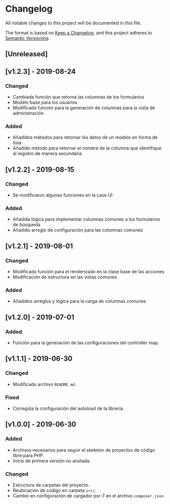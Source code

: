 # Changelog
All notable changes to this project will be documented in this file.

The format is based on [Keep a Changelog](https://keepachangelog.com/en/1.0.0/),
and this project adheres to [Semantic Versioning](https://semver.org/spec/v2.0.0.html).

## [Unreleased]

## [v1.2.3] - 2019-08-24
### Changed
- Cambiada función que retorna las columnas de los formularios
- Modelo base para los usuarios
- Modificada función para la generación de columnas para la vista de administración

### Added
- Añadidos métodos para retornar los datos de un modelo en forma de lista
- Añadido método para retornar el nombre de la columna que identifique al registro de manera secundaria

## [v1.2.2] - 2019-08-15
### Changed
- Se modificaron algunas funciones en la case UI

### Added
- Añadida lógica para implementar columnas comunes a los formularios de búsqueda
- Añadido arreglo de configuración para las columnas comunes

## [v1.2.1] - 2019-08-01
### Changed
- Modificada función para el renderizado en la clase base de las acciones
- Modificación de estructura en las vistas comunes

### Added
- Añadidos arreglos y lógica para la carga de columnas comunes

## [v1.2.0] - 2019-07-01
### Added
- Función para la generación de las configuraciones del controller map.

## [v1.1.1] - 2019-06-30
### Changed
- Modificado archivo `README.md`.

### Fixed
- Corregida la configuración del autoload de la librería.

## [v1.0.0] - 2019-06-30
### Added
- Archivos necesarios para seguir el skeleton de proyectos de código libre para PHP.
- Inicio de primera versión no anotada.

### Changed
- Estructura de carpetas del proyecto.
- Reubicación de código en carpeta `src/`.
- Cambio en configuración de cargador psr-7 en el archivo `composer.json`.